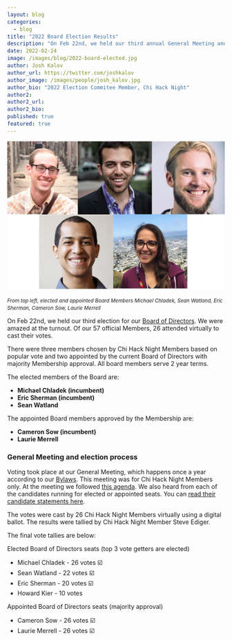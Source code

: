 ```yaml
---
layout: blog
categories: 
  - blog
title: "2022 Board Election Results"
description: "On Feb 22nd, we held our third annual General Meeting and election for our Board of Directors. We were amazed at the turnout. Of our 57 official Members, 26 attended virtually to cast their votes. There were three members chosen by Chi Hack Night Members based on popular vote and two appointed by the current Board of Directors with majority Membership approval."
date: 2022-02-24
image: /images/blog/2022-board-elected.jpg
author: Josh Kalov
author_url: https://twitter.com/joshkalov
author_image: /images/people/josh_kalov.jpg
author_bio: "2022 Election Commitee Member, Chi Hack Night"
author2: 
author2_url:
author2_bio:
published: true
featured: true
---
```


<p class="text-center"><img src="/images/blog/2022-board-elected.jpg" alt="From top left, elected and appointed Board Members Michael Chladek, Sean Watland, Eric Sherman, Cameron Sow, Laurie Merrell" class='img-responsive'/><br />

<small><em>From top left, elected and appointed Board Members Michael Chladek, Sean Watland, Eric Sherman, Cameron Sow, Laurie Merrell</em></small>
</p>

On Feb 22nd, we held our third election for our [Board of Directors](https://chihacknight.org/board-of-directors.html). We were amazed at the turnout. Of our 57 official Members, 26 attended virtually to cast their votes. 

There were three members chosen by Chi Hack Night Members based on popular vote and two appointed by the current Board of Directors with majority Membership approval. All board members serve 2 year terms.

The elected members of the Board are:

* **Michael Chladek (incumbent)**
* **Eric Sherman (incumbent)**
* **Sean Watland**

The appointed Board members approved by the Membership are: 

* **Cameron Sow (incumbent)**
* **Laurie Merrell**

### General Meeting and election process
Voting took place at our General Meeting, which happens once a year according to our [Bylaws](/docs/ChiHackNightBylawsAmended20-02-04.pdf). This meeting was for Chi Hack Night Members only. At the meeting we followed [this agenda](https://docs.google.com/presentation/d/1akp7Mqn_3YEQ_7_ezbmHc0cBa3OQLY-eb9G04nheK8M/edit?usp=sharing). We also heard from each of the candidates running for elected or appointed seats. You can [read their candidate statements here](https://bit.ly/chn-candidates-2022).

The votes were cast by 26 Chi Hack Night Members virtually using a digital ballot. The results were tallied by Chi Hack Night Member Steve Ediger.

The final vote tallies are below:

Elected Board of Directors seats (top 3 vote getters are elected)
* Michael Chladek - 26 votes ☑️ 
* Sean Watland - 22 votes ☑️ 
* Eric Sherman - 20 votes ☑️ 
* Howard Kier - 10 votes

Appointed Board of Directors seats (majority approval)

* Cameron Sow - 26 votes ☑️
* Laurie Merrell - 26 votes ☑️


